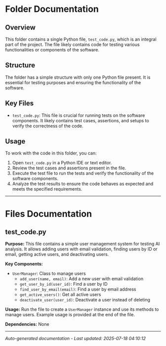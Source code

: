 # Folder Documentation

## Overview
This folder contains a single Python file, `test_code.py`, which is an integral part of the project. The file likely contains code for testing various functionalities or components of the software.

## Structure
The folder has a simple structure with only one Python file present. It is essential for testing purposes and ensuring the functionality of the software.

## Key Files
- `test_code.py`: This file is crucial for running tests on the software components. It likely contains test cases, assertions, and setups to verify the correctness of the code.

## Usage
To work with the code in this folder, you can:
1. Open `test_code.py` in a Python IDE or text editor.
2. Review the test cases and assertions present in the file.
3. Execute the test file to run the tests and verify the functionality of the software components.
4. Analyze the test results to ensure the code behaves as expected and meets the specified requirements.

---

# Files Documentation

## test_code.py

**Purpose:** This file contains a simple user management system for testing AI analysis. It allows adding users with email validation, finding users by ID or email, getting active users, and deactivating users.

**Key Components:**
- `UserManager`: Class to manage users
  - `add_user(name, email)`: Add a new user with email validation
  - `get_user_by_id(user_id)`: Find a user by ID
  - `find_user_by_email(email)`: Find a user by email address
  - `get_active_users()`: Get all active users
  - `deactivate_user(user_id)`: Deactivate a user instead of deleting

**Usage:** Run the file to create a `UserManager` instance and use its methods to manage users. Example usage is provided at the end of the file.

**Dependencies:** None

---
*Auto-generated documentation - Last updated: 2025-07-18 04:10:12*
